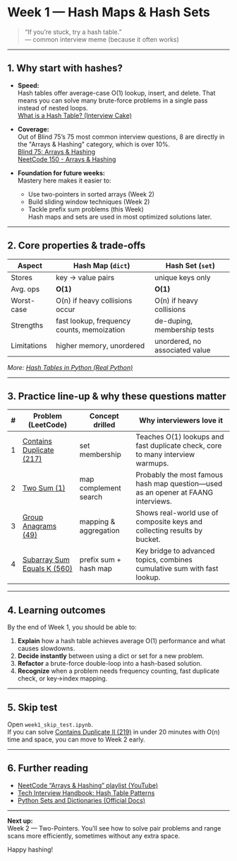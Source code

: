 # Week 1 — Hash Maps & Hash Sets

> “If you’re stuck, try a hash table.”  
> — common interview meme (because it often works)

---

## 1. Why start with hashes?

- **Speed:**  
  Hash tables offer average-case O(1) lookup, insert, and delete. That means you can solve many brute-force problems in a single pass instead of nested loops.  
  [What is a Hash Table? (Interview Cake)](https://www.interviewcake.com/concept/python/hash-table)

- **Coverage:**  
  Out of Blind 75’s 75 most common interview questions, 8 are directly in the "Arrays & Hashing" category, which is over 10%.  
  [Blind 75: Arrays & Hashing](https://blind75.vercel.app/)  
  [NeetCode 150 - Arrays & Hashing](https://neetcode.io/practice)

- **Foundation for future weeks:**  
  Mastery here makes it easier to:
  - Use two-pointers in sorted arrays (Week 2)
  - Build sliding window techniques (Week 2)
  - Tackle prefix sum problems (this Week)  
  Hash maps and sets are used in most optimized solutions later.

---

## 2. Core properties & trade-offs

| Aspect        | Hash Map (`dict`)                 | Hash Set (`set`)            |
|---------------|-----------------------------------|-----------------------------|
| Stores        | key → value pairs                 | unique keys only            |
| Avg. ops      | **O(1)**                          | **O(1)**                    |
| Worst-case    | O(n) if heavy collisions occur    | O(n) if heavy collisions    |
| Strengths     | fast lookup, frequency counts, memoization | de-duping, membership tests  |
| Limitations   | higher memory, unordered          | unordered, no associated value |

*More: [Hash Tables in Python (Real Python)](https://realpython.com/python-hash-table/)*

---

## 3. Practice line-up & why these questions matter

| # | Problem (LeetCode)                  | Concept drilled         | Why interviewers love it                                                |
|---|-------------------------------------|------------------------|--------------------------------------------------------------------------|
| 1 | [Contains Duplicate (217)](https://leetcode.com/problems/contains-duplicate/) | set membership         | Teaches O(1) lookups and fast duplicate check, core to many interview warmups. |
| 2 | [Two Sum (1)](https://leetcode.com/problems/two-sum/)                       | map complement search  | Probably the most famous hash map question—used as an opener at FAANG interviews. |
| 3 | [Group Anagrams (49)](https://leetcode.com/problems/group-anagrams/)         | mapping & aggregation  | Shows real-world use of composite keys and collecting results by bucket.  |
| 4 | [Subarray Sum Equals K (560)](https://leetcode.com/problems/subarray-sum-equals-k/) | prefix sum + hash map  | Key bridge to advanced topics, combines cumulative sum with fast lookup.  |

---

## 4. Learning outcomes

By the end of Week 1, you should be able to:

1. **Explain** how a hash table achieves average O(1) performance and what causes slowdowns.
2. **Decide instantly** between using a dict or set for a new problem.
3. **Refactor** a brute-force double-loop into a hash-based solution.
4. **Recognize** when a problem needs frequency counting, fast duplicate check, or key→index mapping.

---

## 5. Skip test

Open `week1_skip_test.ipynb`.  
If you can solve [Contains Duplicate II (219)](https://leetcode.com/problems/contains-duplicate-ii/) in under 20 minutes with O(n) time and space, you can move to Week 2 early.

---

## 6. Further reading

- [NeetCode “Arrays & Hashing” playlist (YouTube)](https://www.youtube.com/playlist?list=PLot-Xpze53ldVwtstag2TL4HQhAnC8ATC)
- [Tech Interview Handbook: Hash Table Patterns](https://www.techinterviewhandbook.org/grind75)
- [Python Sets and Dictionaries (Official Docs)](https://docs.python.org/3/tutorial/datastructures.html#dictionaries)

---

**Next up:**  
Week 2 — Two-Pointers. You’ll see how to solve pair problems and range scans more efficiently, sometimes without any extra space.

Happy hashing!

